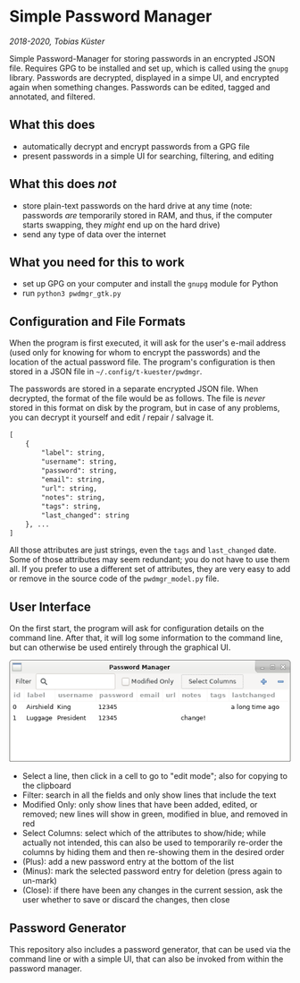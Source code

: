 Simple Password Manager
=======================

_2018-2020, Tobias Küster_

Simple Password-Manager for storing passwords in an encrypted JSON file. Requires
GPG to be installed and set up, which is called using the `gnupg` library. Passwords
are decrypted, displayed in a simpe UI, and encrypted again when something changes.
Passwords can be edited, tagged and annotated, and filtered.

What this does
--------------
* automatically decrypt and encrypt passwords from a GPG file
* present passwords in a simple UI for searching, filtering, and editing

What this does _not_
--------------------
* store plain-text passwords on the hard drive at any time
  (note: passwords _are_ temporarily stored in RAM, and thus, if the computer
  starts swapping, they _might_ end up on the hard drive)
* send any type of data over the internet

What you need for this to work
------------------------------
* set up GPG on your computer and install the `gnupg` module for Python
* run `python3 pwdmgr_gtk.py`

Configuration and File Formats
------------------------------
When the program is first executed, it will ask for the user's e-mail address
(used only for knowing for whom to encrypt the passwords) and the location of
the actual password file. The program's configuration is then stored in a JSON
file in `~/.config/t-kuester/pwdmgr`.

The passwords are stored in a separate encrypted JSON file. When decrypted, the
format of the file would be as follows. The file is _never_ stored in this format
on disk by the program, but in case of any problems, you can decrypt it yourself
and edit / repair / salvage it.

    [
        {
            "label": string,
            "username": string,
            "password": string,
            "email": string,
            "url": string,
            "notes": string,
            "tags": string,
            "last_changed": string
        }, ...
    ]

All those attributes are just strings, even the `tags` and `last_changed` date.
Some of those attributes may seem redundant; you do not have to use them all.
If you prefer to use a different set of attributes, they are very easy to add
or remove in the source code of the `pwdmgr_model.py` file.

User Interface
--------------
On the first start, the program will ask for configuration details on the
command line. After that, it will log some information to the command line,
but can otherwise be used entirely through the graphical UI.

![Screenshot](pwdmgr.png)

* Select a line, then click in a cell to go to "edit mode"; also for copying to
  the clipboard
* Filter: search in all the fields and only show lines that include the text
* Modified Only: only show lines that have been added, edited, or removed;
  new lines will show in green, modified in blue, and removed in red
* Select Columns: select which of the attributes to show/hide; while actually
  not intended, this can also be used to temporarily re-order the columns by
  hiding them and then re-showing them in the desired order
* (Plus): add a new password entry at the bottom of the list
* (Minus): mark the selected password entry for deletion (press again to un-mark)
* (Close): if there have been any changes in the current session, ask the user
  whether to save or discard the changes, then close

Password Generator
------------------
This repository also includes a password generator, that can be used via the
command line or with a simple UI, that can also be invoked from within the
password manager.
